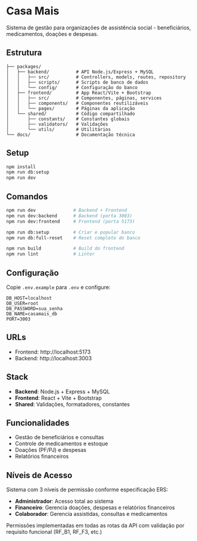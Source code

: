 # Casa Mais

Sistema de gestão para organizações de assistência social - beneficiários, medicamentos, doações e despesas.

## Estrutura

```
├── packages/
│   ├── backend/          # API Node.js/Express + MySQL
│   │   ├── src/          # Controllers, models, routes, repository
│   │   ├── scripts/      # Scripts de banco de dados
│   │   └── config/       # Configuração do banco
│   ├── frontend/         # App React/Vite + Bootstrap
│   │   ├── src/          # Componentes, páginas, services
│   │   ├── components/   # Componentes reutilizáveis
│   │   └── pages/        # Páginas da aplicação
│   └── shared/           # Código compartilhado
│       ├── constants/    # Constantes globais
│       ├── validators/   # Validações
│       └── utils/        # Utilitários
└── docs/                 # Documentação técnica
```

## Setup

```bash
npm install
npm run db:setup
npm run dev
```

## Comandos

```bash
npm run dev              # Backend + Frontend
npm run dev:backend      # Backend (porta 3003)
npm run dev:frontend     # Frontend (porta 5173)

npm run db:setup         # Criar e popular banco
npm run db:full-reset    # Reset completo do banco

npm run build            # Build do frontend
npm run lint             # Linter
```

## Configuração

Copie `.env.example` para `.env` e configure:

```
DB_HOST=localhost
DB_USER=root
DB_PASSWORD=sua_senha
DB_NAME=casamais_db
PORT=3003
```

## URLs

- Frontend: http://localhost:5173
- Backend: http://localhost:3003

## Stack

- **Backend**: Node.js + Express + MySQL
- **Frontend**: React + Vite + Bootstrap
- **Shared**: Validações, formatadores, constantes

## Funcionalidades

- Gestão de beneficiários e consultas
- Controle de medicamentos e estoque
- Doações (PF/PJ) e despesas
- Relatórios financeiros

## Níveis de Acesso

Sistema com 3 níveis de permissão conforme especificação ERS:

- **Administrador**: Acesso total ao sistema
- **Financeiro**: Gerencia doações, despesas e relatórios financeiros
- **Colaborador**: Gerencia assistidas, consultas e medicamentos

Permissões implementadas em todas as rotas da API com validação por requisito funcional (RF_B1, RF_F3, etc.)
